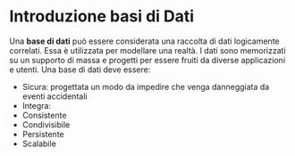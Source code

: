 
# Introduzione basi di Dati

Una **base di dati** può essere considerata una raccolta di dati logicamente correlati.
Essa è utilizzata per modellare una realtà.
I dati sono memorizzati su un supporto di massa e progetti per essere fruiti da diverse applicazioni e utenti.
Una base di dati deve essere:
- Sicura: progettata un modo da impedire che venga danneggiata da eventi accidentali
- Integra: 
- Consistente
- Condivisibile
- Persistente
- Scalabile
<!--stackedit_data:
eyJoaXN0b3J5IjpbLTE1MDMzODMyNSwtMTAxODE3NTQxM119
-->